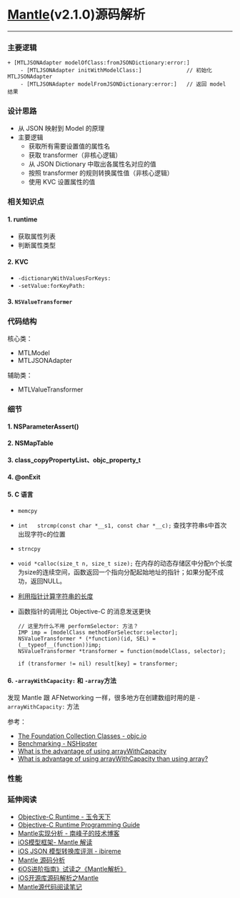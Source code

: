 # [Mantle](https://github.com/Mantle/Mantle)(v2.1.0)源码解析
-------

### 主要逻辑

```
+ [MTLJSONAdapter modelOfClass:fromJSONDictionary:error:]
	- [MTLJSONAdapter initWithModelClass:]              // 初始化 MTLJSONAdapter
	- [MTLJSONAdapter modelFromJSONDictionary:error:]   // 返回 model 结果
```

### 设计思路

- 从 JSON 映射到 Model 的原理
- 主要逻辑
  - 获取所有需要设置值的属性名
  - 获取 transformer（非核心逻辑）
  - 从 JSON Dictionary 中取出各属性名对应的值
  - 按照 transformer 的规则转换属性值（非核心逻辑）
  - 使用 KVC 设置属性的值

### 相关知识点

#### 1. runtime
- 获取属性列表
- 判断属性类型

#### 2. KVC

- `-dictionaryWithValuesForKeys:`
- `-setValue:forKeyPath:`

#### 3. `NSValueTransformer`

### 代码结构

核心类：

- MTLModel
- MTLJSONAdapter

辅助类：

- MTLValueTransformer

### 细节
#### 1. NSParameterAssert()

#### 2. NSMapTable

#### 3. class_copyPropertyList、objc_property_t

#### 4. @onExit

#### 5. C 语言

- `memcpy`
- `int	 strcmp(const char *__s1, const char *__c);` 查找字符串s中首次出现字符c的位置
- `strncpy`
- `void *calloc(size_t n, size_t size);` 在内存的动态存储区中分配n个长度为size的连续空间，函数返回一个指向分配起始地址的指针；如果分配不成功，返回NULL。
- [利用指针计算字符串的长度](http://www.cnblogs.com/youxin/p/3232485.html)
- 函数指针的调用比 Objective-C 的消息发送更快

	```
	// 这里为什么不用 performSelector: 方法？
	IMP imp = [modelClass methodForSelector:selector];
	NSValueTransformer * (*function)(id, SEL) = (__typeof__(function))imp;
	NSValueTransformer *transformer = function(modelClass, selector);
	
	if (transformer != nil) result[key] = transformer;
	
	```

#### 6. `-arrayWithCapacity:` 和 `-array`方法

发现 Mantle 跟 AFNetworking 一样，很多地方在创建数组时用的是 `-arrayWithCapacity:` 方法

参考：

- [The Foundation Collection Classes - objc.io](https://www.objc.io/issues/7-foundation/collections/#should_i_use_arraywithcapacity)
- [Benchmarking - NSHipster](http://nshipster.cn/benchmarking/)
- [What is the advantage of using arrayWithCapacity](https://stackoverflow.com/a/24958401)
- [What is advantage of using arrayWithCapacity than using array?](https://stackoverflow.com/a/7141214)


### 性能

### 延伸阅读
- [Objective-C Runtime - 玉令天下](http://yulingtianxia.com/blog/2014/11/05/objective-c-runtime/)
- [Objective-C Runtime Programming Guide](https://developer.apple.com/library/content/documentation/Cocoa/Conceptual/ObjCRuntimeGuide/Introduction/Introduction.html#//apple_ref/doc/uid/TP40008048)
- [Mantle实现分析 - 南峰子的技术博客](http://southpeak.github.io/2015/01/11/sourcecode-mantle/)
- [iOS模型框架- Mantle 解读](http://www.jianshu.com/p/d9e66beedb8f)
- [iOS JSON 模型转换库评测 - ibireme](https://blog.ibireme.com/2015/10/23/ios_model_framework_benchmark/)
- [Mantle 源码分析](https://zhuanlan.zhihu.com/p/27381020)
- [《iOS进阶指南》试读之《Mantle解析》](http://ios.jobbole.com/86119/)
- [iOS开源库源码解析之Mantle](http://blog.csdn.net/hello_hwc/article/details/51548128)
- [Mantle源代码阅读笔记](http://blog.csdn.net/colorapp/article/details/50277317)
